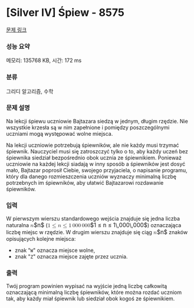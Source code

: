 # [Silver IV] Śpiew - 8575 

[문제 링크](https://www.acmicpc.net/problem/8575) 

### 성능 요약

메모리: 135768 KB, 시간: 172 ms

### 분류

그리디 알고리즘, 수학

### 문제 설명

<p>Na lekcji śpiewu uczniowie Bajtazara siedzą w jednym, długim rzędzie. Nie wszystkie krzesła są w nim zapełnione i pomiędzy poszczególnymi uczniami mogą występować wolne miejsca.</p>

<p>Na lekcji uczniowie potrzebują śpiewników, ale nie każdy musi trzymać śpiewnik. Nauczyciel musi się zatroszczyć tylko o to, aby każdy uczeń bez śpiewnika siedział bezpośrednio obok ucznia ze śpiewnikiem. Ponieważ uczniowie na każdej lekcji siadają w inny sposób a śpiewników jest dosyć mało, Bajtazar poprosił Ciebie, swojego przyjaciela, o napisanie programu, który dla danego rozmieszczenia uczniów wyznaczy minimalną liczbę potrzebnych im śpiewników, aby ułatwić Bajtazarowi rozdawanie śpiewników.</p>

### 입력 

 <p>W pierwszym wierszu standardowego wejścia znajduje się jedna liczba naturalna <mjx-container class="MathJax" jax="CHTML" style="font-size: 109%; position: relative;"><mjx-math class="MJX-TEX" aria-hidden="true"><mjx-mi class="mjx-i"><mjx-c class="mjx-c1D45B TEX-I"></mjx-c></mjx-mi></mjx-math><mjx-assistive-mml unselectable="on" display="inline"><math xmlns="http://www.w3.org/1998/Math/MathML"><mi>n</mi></math></mjx-assistive-mml><span aria-hidden="true" class="no-mathjax mjx-copytext">$n$</span></mjx-container> (<mjx-container class="MathJax" jax="CHTML" style="font-size: 109%; position: relative;"><mjx-math class="MJX-TEX" aria-hidden="true"><mjx-mn class="mjx-n"><mjx-c class="mjx-c31"></mjx-c></mjx-mn><mjx-mo class="mjx-n" space="4"><mjx-c class="mjx-c2264"></mjx-c></mjx-mo><mjx-mi class="mjx-i" space="4"><mjx-c class="mjx-c1D45B TEX-I"></mjx-c></mjx-mi><mjx-mo class="mjx-n" space="4"><mjx-c class="mjx-c2264"></mjx-c></mjx-mo><mjx-mn class="mjx-n" space="4"><mjx-c class="mjx-c31"></mjx-c></mjx-mn><mjx-mstyle><mjx-mspace style="width: 0.167em;"></mjx-mspace></mjx-mstyle><mjx-mn class="mjx-n"><mjx-c class="mjx-c30"></mjx-c><mjx-c class="mjx-c30"></mjx-c><mjx-c class="mjx-c30"></mjx-c></mjx-mn><mjx-mstyle><mjx-mspace style="width: 0.167em;"></mjx-mspace></mjx-mstyle><mjx-mn class="mjx-n"><mjx-c class="mjx-c30"></mjx-c><mjx-c class="mjx-c30"></mjx-c><mjx-c class="mjx-c30"></mjx-c></mjx-mn></mjx-math><mjx-assistive-mml unselectable="on" display="inline"><math xmlns="http://www.w3.org/1998/Math/MathML"><mn>1</mn><mo>≤</mo><mi>n</mi><mo>≤</mo><mn>1</mn><mstyle scriptlevel="0"><mspace width="0.167em"></mspace></mstyle><mn>000</mn><mstyle scriptlevel="0"><mspace width="0.167em"></mspace></mstyle><mn>000</mn></math></mjx-assistive-mml><span aria-hidden="true" class="no-mathjax mjx-copytext">$1 ≤ n ≤ 1\,000\,000$</span></mjx-container>) oznaczająca liczbę miejsc w rzędzie. W drugim wierszu znajduje się ciąg <mjx-container class="MathJax" jax="CHTML" style="font-size: 109%; position: relative;"><mjx-math class="MJX-TEX" aria-hidden="true"><mjx-mi class="mjx-i"><mjx-c class="mjx-c1D45B TEX-I"></mjx-c></mjx-mi></mjx-math><mjx-assistive-mml unselectable="on" display="inline"><math xmlns="http://www.w3.org/1998/Math/MathML"><mi>n</mi></math></mjx-assistive-mml><span aria-hidden="true" class="no-mathjax mjx-copytext">$n$</span></mjx-container> znaków opisujących kolejne miejsca:</p>

<ul>
	<li>znak "<code>W</code>" oznacza miejsce wolne,</li>
	<li>znak "<code>Z</code>" oznacza miejsce zajęte przez ucznia.</li>
</ul>

### 출력 

 <p>Twój program powinien wypisać na wyjście jedną liczbę całkowitą oznaczającą minimalną liczbę śpiewników, które można rozdać uczniom tak, aby każdy miał śpiewnik lub siedział obok kogoś ze śpiewnikiem.</p>

